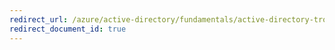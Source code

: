 ```yaml
---
redirect_url: /azure/active-directory/fundamentals/active-directory-troubleshooting-support-howto
redirect_document_id: true
---
```

